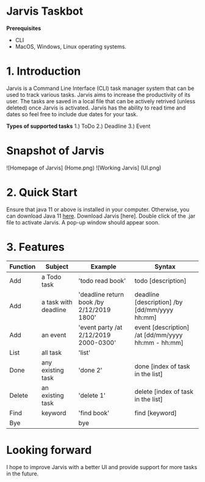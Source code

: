 # Jarvis Taskbot

**Prerequisites**

* CLI
* MacOS, Windows, Linux operating systems.

# 1. Introduction

Jarvis is a Command Line Interface (CLI) task manager system that can be used to track various tasks. Jarvis aims to increase the productivity of its user. The tasks are saved in a local file that can be actively retrived (unless deleted) once Jarvis is activated. Jarvis has the ability to read time and dates so feel free to include due dates for your task. 

**Types of supported tasks**
1.) ToDo 
2.) Deadline
3.) Event

# Snapshot of Jarvis

![Homepage of Jarvis] (Home.png)
![Working Jarvis] (UI.png)

# 2. Quick Start
Ensure that java 11 or above is installed in your computer. Otherwise, you can download Java 11 [here](https://www.oracle.com/technetwork/java/javase/downloads/jdk11-downloads-5066655.html).
Download Jarvis [here].
Double click of the .jar file to activate Jarvis. A pop-up window should appear soon. 

# 3. Features

Function | Subject | Example | Syntax | 
---------------|---------------|---------------|---------------
Add | a Todo task | 'todo read book' | todo [description]
Add | a task with deadline |'deadline return book /by 2/12/2019 1800' | deadline [description] /by [dd/mm/yyyy hh:mm]
Add | an event | 'event party /at 2/12/2019 2000-0300' | event [description] /at [dd/mm/yyyy hh:mm - hh:mm]
List | all task | 'list' |
Done | any existing task | 'done 2' | done [index of task in the list]
Delete | an existing task | 'delete 1' | delete [index of task in the list]
Find | keyword | 'find book' | find [keyword]
Bye | | bye |

# Looking forward
I hope to improve Jarvis with a better UI and provide support for more tasks in the future. 

